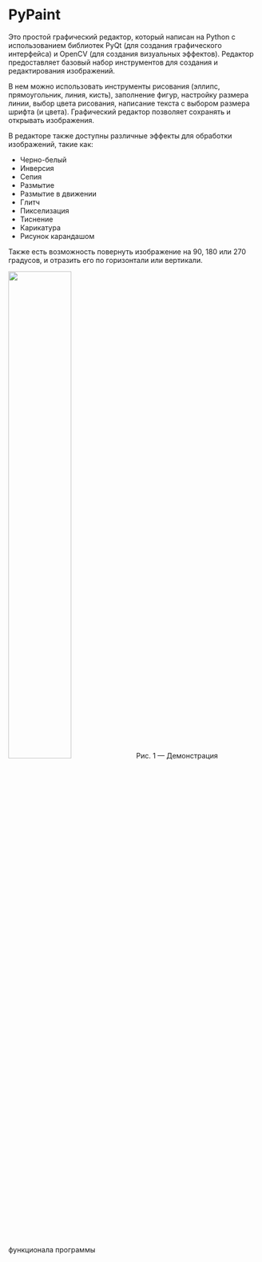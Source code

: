 # PyPaint

Это простой графический редактор, который написан на Python с использованием библиотек PyQt (для создания графического интерфейса) и OpenCV (для создания визуальных эффектов). Редактор предоставляет базовый набор инструментов для создания и редактирования изображений. 

В нем можно использовать инструменты рисования (эллипс, прямоугольник, линия, кисть), заполнение фигур, настройку размера линии, выбор цвета рисования, написание текста с выбором размера шрифта (и цвета).
Графический редактор позволяет сохранять и открывать изображения.

В редакторе также доступны различные эффекты для обработки изображений, такие как: 
- Черно-белый
- Инверсия
- Сепия
- Размытие
- Размытие в движении
- Глитч
- Пикселизация
- Тиснение
- Карикатура
- Рисунок карандашом

Также есть возможность повернуть изображение на 90, 180 или 270 градусов, и отразить его по горизонтали или вертикали.

<img src="documentation/.gif" width="50%"/>
Рис. 1 — Демонстрация функционала программы

